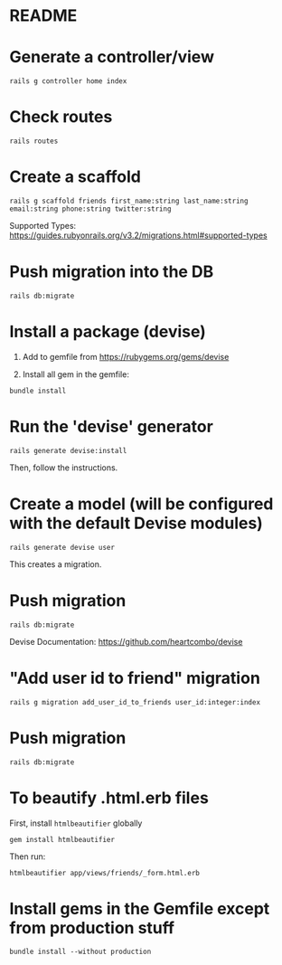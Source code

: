 # README

# Generate a controller/view

```
rails g controller home index
```

# Check routes

```
rails routes
```

# Create a scaffold

```
rails g scaffold friends first_name:string last_name:string email:string phone:string twitter:string
```

Supported Types: https://guides.rubyonrails.org/v3.2/migrations.html#supported-types

# Push migration into the DB

```
rails db:migrate
```

# Install a package (devise)

1. Add to gemfile from https://rubygems.org/gems/devise

2. Install all gem in the gemfile:

```
bundle install
```

# Run the 'devise' generator

```
rails generate devise:install
```

Then, follow the instructions.

# Create a model (will be configured with the default Devise modules)

```
rails generate devise user
```

This creates a migration.

# Push migration

```
rails db:migrate
```

Devise Documentation: https://github.com/heartcombo/devise

# "Add user id to friend" migration

```
rails g migration add_user_id_to_friends user_id:integer:index
```

# Push migration

```
rails db:migrate
```

# To beautify .html.erb files

First, install `htmlbeautifier` globally

```
gem install htmlbeautifier
```

Then run:

```
htmlbeautifier app/views/friends/_form.html.erb
```

# Install gems in the Gemfile except from production stuff

```
bundle install --without production
```
